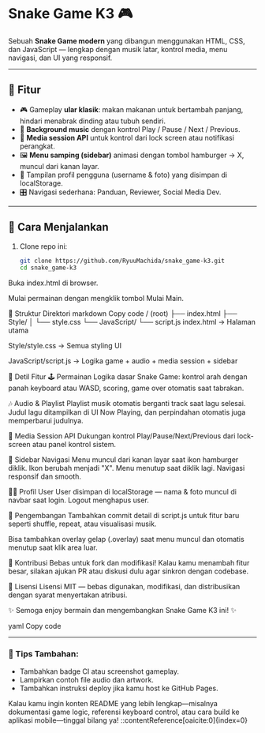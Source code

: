 # Snake Game K3 🎮

Sebuah **Snake Game modern** yang dibangun menggunakan HTML, CSS, dan JavaScript — lengkap dengan musik latar, kontrol media, menu navigasi, dan UI yang responsif.

---

## 🧩 Fitur

- 🎮 Gameplay **ular klasik**: makan makanan untuk bertambah panjang, hindari menabrak dinding atau tubuh sendiri.
- 🎵 **Background music** dengan kontrol Play / Pause / Next / Previous.
- 📱 **Media session API** untuk kontrol dari lock screen atau notifikasi perangkat.
- 🖼️ **Menu samping (sidebar)** animasi dengan tombol hamburger → X, muncul dari kanan layar.
- 👤 Tampilan profil pengguna (username & foto) yang disimpan di localStorage.
- 🎛️ Navigasi sederhana: Panduan, Reviewer, Social Media Dev.

---

## 🚀 Cara Menjalankan

1. Clone repo ini:
   ```bash
   git clone https://github.com/RyuuMachida/snake_game‑k3.git
   cd snake_game‑k3
Buka index.html di browser.

Mulai permainan dengan mengklik tombol Mulai Main.

🧱 Struktur Direktori
markdown
Copy code
/ (root)
├── index.html
├── Style/
│   └── style.css
└── JavaScript/
    └── script.js
index.html → Halaman utama

Style/style.css → Semua styling UI

JavaScript/script.js → Logika game + audio + media session + sidebar

🔧 Detil Fitur
🕹️ Permainan
Logika dasar Snake Game: kontrol arah dengan panah keyboard atau WASD, scoring, game over otomatis saat tabrakan.

🎶 Audio & Playlist
Playlist musik otomatis berganti track saat lagu selesai. Judul lagu ditampilkan di UI Now Playing, dan perpindahan otomatis juga memperbarui judulnya.

📱 Media Session API
Dukungan kontrol Play/Pause/Next/Previous dari lock-screen atau panel kontrol sistem.

🧭 Sidebar Navigasi
Menu muncul dari kanan layar saat ikon hamburger diklik. Ikon berubah menjadi "X". Menu menutup saat diklik lagi. Navigasi responsif dan smooth.

👨‍💻 Profil User
User disimpan di localStorage — nama & foto muncul di navbar saat login. Logout menghapus user.

📁 Pengembangan
Tambahkan commit detail di script.js untuk fitur baru seperti shuffle, repeat, atau visualisasi musik.

Bisa tambahkan overlay gelap (.overlay) saat menu muncul dan otomatis menutup saat klik area luar.

🤝 Kontribusi
Bebas untuk fork dan modifikasi! Kalau kamu menambah fitur besar, silakan ajukan PR atau diskusi dulu agar sinkron dengan codebase.

🧾 Lisensi
Lisensi MIT — bebas digunakan, modifikasi, dan distribusikan dengan syarat menyertakan atribusi.

✨ Semoga enjoy bermain dan mengembangkan Snake Game K3 ini! ✨

yaml
Copy code

---

### 🧠 Tips Tambahan:
- Tambahkan badge CI atau screenshot gameplay.
- Lampirkan contoh file audio dan artwork.
- Tambahkan instruksi deploy jika kamu host ke GitHub Pages.

Kalau kamu ingin konten README yang lebih lengkap—misalnya dokumentasi game logic, referensi keyboard control, atau cara build ke aplikasi mobile—tinggal bilang ya!
::contentReference[oaicite:0]{index=0}

